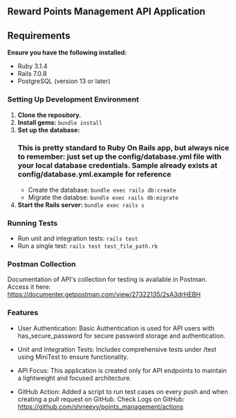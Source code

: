 ## Reward Points Management API Application

## Requirements

**Ensure you have the following installed:**

* Ruby 3.1.4
* Rails 7.0.8
* PostgreSQL (version 13 or later)

### Setting Up Development Environment

1. **Clone the repository.**
2. **Install gems:**  `bundle install`
3. **Set up the database:**
   ### This is pretty standard to Ruby On Rails app, but always nice to remember: just set up the config/database.yml file with your local database credentials. Sample already exists at config/database.yml.example for reference
   * Create the database: `bundle exec rails db:create`
   * Migrate the databse: `bundle exec rails db:migrate`
4. **Start the Rails server:** `bundle exec rails s`

### Running Tests

* Run unit and integration tests: `rails test`
* Run a single test: `rails test test_file_path.rb`

### Postman Collection

Documentation of API's collection for testing is available in Postman.
Access it here: https://documenter.getpostman.com/view/27322135/2sA3drHEBH

### Features

- User Authentication: Basic Authentication is used for API users with has_secure_password for secure password storage and authentication.

- Unit and Integration Tests: Includes comprehensive tests under /test using MiniTest to ensure functionality.

- API Focus: This application is created only for API endpoints to maintain a lightweight and focused architecture.

- GitHub Action: Added a script to run test cases on every push and when creating a pull request on GitHub.
                 Check Logs on GitHub: https://github.com/shrreeyy/points_management/actions